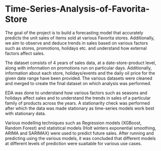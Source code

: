 # Time-Series-Analysis-of-Favorita-Store

The goal of the project is to build a forecasting model that accurately predicts the unit sales of items sold at various Favorita stores. Additionally, we aim to observe and deduce trends in sales based on various factors such as stores, promotions, holidays etc. and understand how external factors affect sales.

The dataset consists of 4 years of sales data, at a date-store-product level, along with information on promotions run on particular days. Additionally, information about each store, holidays/events and the daily oil price for the given date range have been provided.
The various datasets were cleaned and merged to create the final dataset on which analysis was performed. 

EDA was done to understand how various factors such as seasons and holidays affect sales and to understand the trends in sales of a particular family of products across the years. A stationarity check was performed after which the data was made stationary as time-series models work best with stationary data.

Various modelling techniques such as Regression models (XGBoost, Random Forest) and statistical models (Holt winters exponential smoothing, ARIMA and SARIMAX) were used to predict future sales. After running and predicting using the various models, it was concluded that different models at different levels of prediction were suaitable for various use cases.
